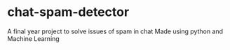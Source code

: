 # chat-spam-detector

A final year project to solve issues of spam in chat
Made using python and Machine Learning 
